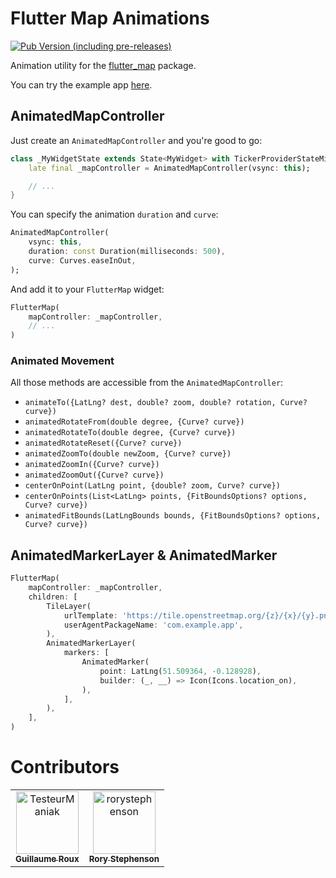 # Flutter Map Animations

[![Pub Version (including pre-releases)](https://img.shields.io/pub/v/flutter_map_animations?include_prereleases)](https://pub.dev/packages/flutter_map_animations)

Animation utility for the [flutter_map](https://pub.dev/packages/flutter_map) package.

You can try the example app [here](https://testeurmaniak.github.io/flutter_map_animations/#/).

## AnimatedMapController

Just create an `AnimatedMapController` and you're good to go:

```dart
class _MyWidgetState extends State<MyWidget> with TickerProviderStateMixin {
    late final _mapController = AnimatedMapController(vsync: this);

    // ...
}
```

You can specify the animation `duration` and `curve`:

```dart
AnimatedMapController(
    vsync: this,
    duration: const Duration(milliseconds: 500),
    curve: Curves.easeInOut,
);
```

And add it to your `FlutterMap` widget:

```dart
FlutterMap(
    mapController: _mapController,
    // ...
)
```

### Animated Movement

All those methods are accessible from the `AnimatedMapController`:

* `animateTo({LatLng? dest, double? zoom, double? rotation, Curve? curve})`
* `animatedRotateFrom(double degree, {Curve? curve})`
* `animatedRotateTo(double degree, {Curve? curve})`
* `animatedRotateReset({Curve? curve})`
* `animatedZoomTo(double newZoom, {Curve? curve})`
* `animatedZoomIn({Curve? curve})`
* `animatedZoomOut({Curve? curve})`
* `centerOnPoint(LatLng point, {double? zoom, Curve? curve})`
* `centerOnPoints(List<LatLng> points, {FitBoundsOptions? options, Curve? curve})`
* `animatedFitBounds(LatLngBounds bounds, {FitBoundsOptions? options, Curve? curve})`

## AnimatedMarkerLayer & AnimatedMarker

```dart
FlutterMap(
    mapController: _mapController,
    children: [
        TileLayer(
            urlTemplate: 'https://tile.openstreetmap.org/{z}/{x}/{y}.png',
            userAgentPackageName: 'com.example.app',
        ),
        AnimatedMarkerLayer(
            markers: [
                AnimatedMarker(
                    point: LatLng(51.509364, -0.128928),
                    builder: (_, __) => Icon(Icons.location_on),
                ),
            ],
        ),
    ],
)
```

# Contributors

<!-- readme: contributors -start -->
<table>
<tr>
    <td align="center">
        <a href="https://github.com/TesteurManiak">
            <img src="https://avatars.githubusercontent.com/u/14369698?v=4" width="100;" alt="TesteurManiak"/>
            <br />
            <sub><b>Guillaume Roux</b></sub>
        </a>
    </td>
    <td align="center">
        <a href="https://github.com/rorystephenson">
            <img src="https://avatars.githubusercontent.com/u/3683599?v=4" width="100;" alt="rorystephenson"/>
            <br />
            <sub><b>Rory Stephenson</b></sub>
        </a>
    </td></tr>
</table>
<!-- readme: contributors -end -->
